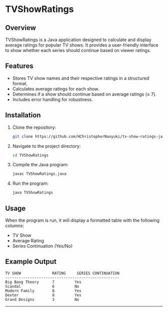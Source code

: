 # TVShowRatings

## Overview
TVShowRatings is a Java application designed to calculate and display average ratings for popular TV shows. It provides a user-friendly interface to show whether each series should continue based on viewer ratings.

## Features
- Stores TV show names and their respective ratings in a structured format.
- Calculates average ratings for each show.
- Determines if a show should continue based on average ratings (≥ 7).
- Includes error handling for robustness.

## Installation
1. Clone the repository:
   ```bash
   git clone https://github.com/HChristopherNaoyuki/tv-show-ratings-java.git
   ```
2. Navigate to the project directory:
   ```bash
   cd TVShowRatings
   ```
3. Compile the Java program:
   ```bash
   javac TVShowRatings.java
   ```
4. Run the program:
   ```bash
   java TVShowRatings
   ```

## Usage
When the program is run, it will display a formatted table with the following columns:
- TV Show
- Average Rating
- Series Continuation (Yes/No)

## Example Output
```
TV SHOW              RATING     SERIES CONTINUATION
---------------------------------------------------
Big Bang Theory      7         Yes       
Scandal              6         No        
Modern Family        8         Yes       
Dexter               8         Yes       
Grand Designs        3         No        
```

---
